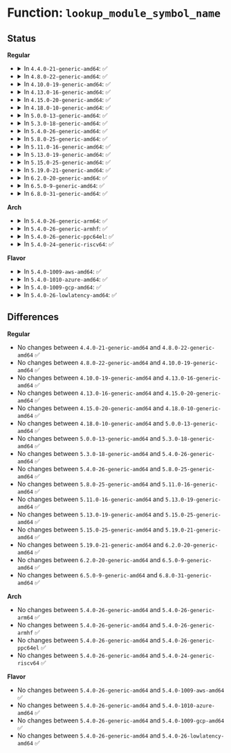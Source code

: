 # Function: <code>lookup_module_symbol_name</code>

## Status
<b>Regular</b>
<ul>
<li>
<details>
<summary>In <code>4.4.0-21-generic-amd64</code>: ✅</summary>

```c
int lookup_module_symbol_name(long unsigned int addr, char * symname)
```

```json
{
  "name": "lookup_module_symbol_name",
  "collision_type": "Unique Global",
  "inline_type": "No",
  "funcs": [
    {
      "addr": 18446744071579936416,
      "name": "lookup_module_symbol_name",
      "external": true,
      "loc": "kernel/module.c:3726",
      "file": "kernel/module.c",
      "inline": "seen, unknown",
      "caller_inline": [],
      "caller_func": [
        "kernel/kallsyms.c:lookup_symbol_name"
      ]
    }
  ],
  "symbols": [
    {
      "addr": 18446744071579936416,
      "name": "lookup_module_symbol_name",
      "section": ".text",
      "bind": "STB_GLOBAL",
      "size": 167
    }
  ]
}
```
</details>
</li>
<li>
<details>
<summary>In <code>4.8.0-22-generic-amd64</code>: ✅</summary>

```c
int lookup_module_symbol_name(long unsigned int addr, char * symname)
```

```json
{
  "name": "lookup_module_symbol_name",
  "collision_type": "Unique Global",
  "inline_type": "No",
  "funcs": [
    {
      "addr": 18446744071579966800,
      "name": "lookup_module_symbol_name",
      "external": true,
      "loc": "kernel/module.c:3897",
      "file": "kernel/module.c",
      "inline": "seen, unknown",
      "caller_inline": [],
      "caller_func": [
        "kernel/kallsyms.c:lookup_symbol_name"
      ]
    }
  ],
  "symbols": [
    {
      "addr": 18446744071579966800,
      "name": "lookup_module_symbol_name",
      "section": ".text",
      "bind": "STB_GLOBAL",
      "size": 171
    }
  ]
}
```
</details>
</li>
<li>
<details>
<summary>In <code>4.10.0-19-generic-amd64</code>: ✅</summary>

```c
int lookup_module_symbol_name(long unsigned int addr, char * symname)
```

```json
{
  "name": "lookup_module_symbol_name",
  "collision_type": "Unique Global",
  "inline_type": "No",
  "funcs": [
    {
      "addr": 18446744071579997392,
      "name": "lookup_module_symbol_name",
      "external": true,
      "loc": "kernel/module.c:3914",
      "file": "kernel/module.c",
      "inline": "seen, unknown",
      "caller_inline": [],
      "caller_func": [
        "kernel/kallsyms.c:lookup_symbol_name"
      ]
    }
  ],
  "symbols": [
    {
      "addr": 18446744071579997392,
      "name": "lookup_module_symbol_name",
      "section": ".text",
      "bind": "STB_GLOBAL",
      "size": 171
    }
  ]
}
```
</details>
</li>
<li>
<details>
<summary>In <code>4.13.0-16-generic-amd64</code>: ✅</summary>

```c
int lookup_module_symbol_name(long unsigned int addr, char * symname)
```

```json
{
  "name": "lookup_module_symbol_name",
  "collision_type": "Unique Global",
  "inline_type": "No",
  "funcs": [
    {
      "addr": 18446744071580003888,
      "name": "lookup_module_symbol_name",
      "external": true,
      "loc": "kernel/module.c:3959",
      "file": "kernel/module.c",
      "inline": "seen, unknown",
      "caller_inline": [],
      "caller_func": [
        "kernel/kallsyms.c:lookup_symbol_name"
      ]
    }
  ],
  "symbols": [
    {
      "addr": 18446744071580003888,
      "name": "lookup_module_symbol_name",
      "section": ".text",
      "bind": "STB_GLOBAL",
      "size": 162
    }
  ]
}
```
</details>
</li>
<li>
<details>
<summary>In <code>4.15.0-20-generic-amd64</code>: ✅</summary>

```c
int lookup_module_symbol_name(long unsigned int addr, char * symname)
```

```json
{
  "name": "lookup_module_symbol_name",
  "collision_type": "Unique Global",
  "inline_type": "No",
  "funcs": [
    {
      "addr": 18446744071580050368,
      "name": "lookup_module_symbol_name",
      "external": true,
      "loc": "kernel/module.c:3981",
      "file": "kernel/module.c",
      "inline": "seen, unknown",
      "caller_inline": [],
      "caller_func": [
        "kernel/kallsyms.c:lookup_symbol_name"
      ]
    }
  ],
  "symbols": [
    {
      "addr": 18446744071580050368,
      "name": "lookup_module_symbol_name",
      "section": ".text",
      "bind": "STB_GLOBAL",
      "size": 156
    }
  ]
}
```
</details>
</li>
<li>
<details>
<summary>In <code>4.18.0-10-generic-amd64</code>: ✅</summary>

```c
int lookup_module_symbol_name(long unsigned int addr, char * symname)
```

```json
{
  "name": "lookup_module_symbol_name",
  "collision_type": "Unique Global",
  "inline_type": "No",
  "funcs": [
    {
      "addr": 18446744071580107120,
      "name": "lookup_module_symbol_name",
      "external": true,
      "loc": "kernel/module.c:4014",
      "file": "kernel/module.c",
      "inline": "seen, unknown",
      "caller_inline": [],
      "caller_func": [
        "kernel/kallsyms.c:lookup_symbol_name"
      ]
    }
  ],
  "symbols": [
    {
      "addr": 18446744071580107120,
      "name": "lookup_module_symbol_name",
      "section": ".text",
      "bind": "STB_GLOBAL",
      "size": 156
    }
  ]
}
```
</details>
</li>
<li>
<details>
<summary>In <code>5.0.0-13-generic-amd64</code>: ✅</summary>

```c
int lookup_module_symbol_name(long unsigned int addr, char * symname)
```

```json
{
  "name": "lookup_module_symbol_name",
  "collision_type": "Unique Global",
  "inline_type": "No",
  "funcs": [
    {
      "addr": 18446744071580154192,
      "name": "lookup_module_symbol_name",
      "external": true,
      "loc": "kernel/module.c:4044",
      "file": "kernel/module.c",
      "inline": "seen, unknown",
      "caller_inline": [],
      "caller_func": [
        "kernel/kallsyms.c:lookup_symbol_name"
      ]
    }
  ],
  "symbols": [
    {
      "addr": 18446744071580154192,
      "name": "lookup_module_symbol_name",
      "section": ".text",
      "bind": "STB_GLOBAL",
      "size": 156
    }
  ]
}
```
</details>
</li>
<li>
<details>
<summary>In <code>5.3.0-18-generic-amd64</code>: ✅</summary>

```c
int lookup_module_symbol_name(long unsigned int addr, char * symname)
```

```json
{
  "name": "lookup_module_symbol_name",
  "collision_type": "Unique Global",
  "inline_type": "No",
  "funcs": [
    {
      "addr": 18446744071580200048,
      "name": "lookup_module_symbol_name",
      "external": true,
      "loc": "kernel/module.c:4072",
      "file": "kernel/module.c",
      "inline": "seen, unknown",
      "caller_inline": [],
      "caller_func": [
        "kernel/kallsyms.c:lookup_symbol_name"
      ]
    }
  ],
  "symbols": [
    {
      "addr": 18446744071580200048,
      "name": "lookup_module_symbol_name",
      "section": ".text",
      "bind": "STB_GLOBAL",
      "size": 167
    }
  ]
}
```
</details>
</li>
<li>
<details>
<summary>In <code>5.4.0-26-generic-amd64</code>: ✅</summary>

```c
int lookup_module_symbol_name(long unsigned int addr, char * symname)
```

```json
{
  "name": "lookup_module_symbol_name",
  "collision_type": "Unique Global",
  "inline_type": "No",
  "funcs": [
    {
      "addr": 18446744071580248272,
      "name": "lookup_module_symbol_name",
      "external": true,
      "loc": "kernel/module.c:4139",
      "file": "kernel/module.c",
      "inline": "seen, unknown",
      "caller_inline": [],
      "caller_func": [
        "kernel/kallsyms.c:lookup_symbol_name"
      ]
    }
  ],
  "symbols": [
    {
      "addr": 18446744071580248272,
      "name": "lookup_module_symbol_name",
      "section": ".text",
      "bind": "STB_GLOBAL",
      "size": 167
    }
  ]
}
```
</details>
</li>
<li>
<details>
<summary>In <code>5.8.0-25-generic-amd64</code>: ✅</summary>

```c
int lookup_module_symbol_name(long unsigned int addr, char * symname)
```

```json
{
  "name": "lookup_module_symbol_name",
  "collision_type": "Unique Global",
  "inline_type": "No",
  "funcs": [
    {
      "addr": 18446744071580316784,
      "name": "lookup_module_symbol_name",
      "external": true,
      "loc": "kernel/module.c:4146",
      "file": "kernel/module.c",
      "inline": "seen, unknown",
      "caller_inline": [],
      "caller_func": [
        "kernel/kallsyms.c:lookup_symbol_name"
      ]
    }
  ],
  "symbols": [
    {
      "addr": 18446744071580316784,
      "name": "lookup_module_symbol_name",
      "section": ".text",
      "bind": "STB_GLOBAL",
      "size": 171
    }
  ]
}
```
</details>
</li>
<li>
<details>
<summary>In <code>5.11.0-16-generic-amd64</code>: ✅</summary>

```c
int lookup_module_symbol_name(long unsigned int addr, char * symname)
```

```json
{
  "name": "lookup_module_symbol_name",
  "collision_type": "Unique Global",
  "inline_type": "No",
  "funcs": [
    {
      "addr": 18446744071580302336,
      "name": "lookup_module_symbol_name",
      "external": true,
      "loc": "kernel/module.c:4377",
      "file": "kernel/module.c",
      "inline": "seen, unknown",
      "caller_inline": [],
      "caller_func": [
        "kernel/kallsyms.c:lookup_symbol_name"
      ]
    }
  ],
  "symbols": [
    {
      "addr": 18446744071580302336,
      "name": "lookup_module_symbol_name",
      "section": ".text",
      "bind": "STB_GLOBAL",
      "size": 171
    }
  ]
}
```
</details>
</li>
<li>
<details>
<summary>In <code>5.13.0-19-generic-amd64</code>: ✅</summary>

```c
int lookup_module_symbol_name(long unsigned int addr, char * symname)
```

```json
{
  "name": "lookup_module_symbol_name",
  "collision_type": "Unique Global",
  "inline_type": "No",
  "funcs": [
    {
      "addr": 18446744071580305840,
      "name": "lookup_module_symbol_name",
      "external": true,
      "loc": "kernel/module.c:4281",
      "file": "kernel/module.c",
      "inline": "seen, unknown",
      "caller_inline": [],
      "caller_func": [
        "kernel/kallsyms.c:lookup_symbol_name"
      ]
    }
  ],
  "symbols": [
    {
      "addr": 18446744071580305840,
      "name": "lookup_module_symbol_name",
      "section": ".text",
      "bind": "STB_GLOBAL",
      "size": 171
    }
  ]
}
```
</details>
</li>
<li>
<details>
<summary>In <code>5.15.0-25-generic-amd64</code>: ✅</summary>

```c
int lookup_module_symbol_name(long unsigned int addr, char * symname)
```

```json
{
  "name": "lookup_module_symbol_name",
  "collision_type": "Unique Global",
  "inline_type": "No",
  "funcs": [
    {
      "addr": 18446744071580459472,
      "name": "lookup_module_symbol_name",
      "external": true,
      "loc": "kernel/module.c:4302",
      "file": "kernel/module.c",
      "inline": "seen, unknown",
      "caller_inline": [],
      "caller_func": [
        "kernel/kallsyms.c:lookup_symbol_name"
      ]
    }
  ],
  "symbols": [
    {
      "addr": 18446744071580459472,
      "name": "lookup_module_symbol_name",
      "section": ".text",
      "bind": "STB_GLOBAL",
      "size": 171
    }
  ]
}
```
</details>
</li>
<li>
<details>
<summary>In <code>5.19.0-21-generic-amd64</code>: ✅</summary>

```c
int lookup_module_symbol_name(long unsigned int addr, char * symname)
```

```json
{
  "name": "lookup_module_symbol_name",
  "collision_type": "Unique Global",
  "inline_type": "No",
  "funcs": [
    {
      "addr": 18446744071580489712,
      "name": "lookup_module_symbol_name",
      "external": true,
      "loc": "kernel/module/kallsyms.c:362",
      "file": "kernel/module/kallsyms.c",
      "inline": "seen, unknown",
      "caller_inline": [],
      "caller_func": [
        "kernel/kallsyms.c:lookup_symbol_name"
      ]
    }
  ],
  "symbols": [
    {
      "addr": 18446744071580489712,
      "name": "lookup_module_symbol_name",
      "section": ".text",
      "bind": "STB_GLOBAL",
      "size": 216
    }
  ]
}
```
</details>
</li>
<li>
<details>
<summary>In <code>6.2.0-20-generic-amd64</code>: ✅</summary>

```c
int lookup_module_symbol_name(long unsigned int addr, char * symname)
```

```json
{
  "name": "lookup_module_symbol_name",
  "collision_type": "Unique Global",
  "inline_type": "No",
  "funcs": [
    {
      "addr": 18446744071580741232,
      "name": "lookup_module_symbol_name",
      "external": true,
      "loc": "kernel/module/kallsyms.c:362",
      "file": "kernel/module/kallsyms.c",
      "inline": "seen, unknown",
      "caller_inline": [],
      "caller_func": [
        "kernel/kallsyms.c:lookup_symbol_name"
      ]
    }
  ],
  "symbols": [
    {
      "addr": 18446744071580741232,
      "name": "lookup_module_symbol_name",
      "section": ".text",
      "bind": "STB_GLOBAL",
      "size": 216
    }
  ]
}
```
</details>
</li>
<li>
<details>
<summary>In <code>6.5.0-9-generic-amd64</code>: ✅</summary>

```c
int lookup_module_symbol_name(long unsigned int addr, char * symname)
```

```json
{
  "name": "lookup_module_symbol_name",
  "collision_type": "Unique Global",
  "inline_type": "No",
  "funcs": [
    {
      "addr": 18446744071580823680,
      "name": "lookup_module_symbol_name",
      "external": true,
      "loc": "kernel/module/kallsyms.c:359",
      "file": "kernel/module/kallsyms.c",
      "inline": "seen, unknown",
      "caller_inline": [],
      "caller_func": [
        "kernel/kallsyms.c:lookup_symbol_name"
      ]
    }
  ],
  "symbols": [
    {
      "addr": 18446744071580823680,
      "name": "lookup_module_symbol_name",
      "section": ".text",
      "bind": "STB_GLOBAL",
      "size": 459
    }
  ]
}
```
</details>
</li>
<li>
<details>
<summary>In <code>6.8.0-31-generic-amd64</code>: ✅</summary>

```c
int lookup_module_symbol_name(long unsigned int addr, char * symname)
```

```json
{
  "name": "lookup_module_symbol_name",
  "collision_type": "Unique Global",
  "inline_type": "No",
  "funcs": [
    {
      "addr": 18446744071580913120,
      "name": "lookup_module_symbol_name",
      "external": true,
      "loc": "kernel/module/kallsyms.c:359",
      "file": "kernel/module/kallsyms.c",
      "inline": "seen, unknown",
      "caller_inline": [],
      "caller_func": [
        "kernel/kallsyms.c:lookup_symbol_name"
      ]
    }
  ],
  "symbols": [
    {
      "addr": 18446744071580913120,
      "name": "lookup_module_symbol_name",
      "section": ".text",
      "bind": "STB_GLOBAL",
      "size": 459
    }
  ]
}
```
</details>
</li>
</ul>
<b>Arch</b>
<ul>
<li>
<details>
<summary>In <code>5.4.0-26-generic-arm64</code>: ✅</summary>

```c
int lookup_module_symbol_name(long unsigned int addr, char * symname)
```

```json
{
  "name": "lookup_module_symbol_name",
  "collision_type": "Unique Global",
  "inline_type": "No",
  "funcs": [
    {
      "addr": 18446603336491490480,
      "name": "lookup_module_symbol_name",
      "external": true,
      "loc": "kernel/module.c:4139",
      "file": "kernel/module.c",
      "inline": "seen, unknown",
      "caller_inline": [],
      "caller_func": [
        "kernel/kallsyms.c:lookup_symbol_name"
      ]
    }
  ],
  "symbols": [
    {
      "addr": 18446603336491490480,
      "name": "lookup_module_symbol_name",
      "section": ".text",
      "bind": "STB_GLOBAL",
      "size": 208
    }
  ]
}
```
</details>
</li>
<li>
<details>
<summary>In <code>5.4.0-26-generic-armhf</code>: ✅</summary>

```c
int lookup_module_symbol_name(long unsigned int addr, char * symname)
```

```json
{
  "name": "lookup_module_symbol_name",
  "collision_type": "Unique Global",
  "inline_type": "No",
  "funcs": [
    {
      "addr": 3225472668,
      "name": "lookup_module_symbol_name",
      "external": true,
      "loc": "kernel/module.c:4139",
      "file": "kernel/module.c",
      "inline": "seen, unknown",
      "caller_inline": [],
      "caller_func": [
        "kernel/kallsyms.c:lookup_symbol_name"
      ]
    }
  ],
  "symbols": [
    {
      "addr": 3225472668,
      "name": "lookup_module_symbol_name",
      "section": ".text",
      "bind": "STB_GLOBAL",
      "size": 188
    }
  ]
}
```
</details>
</li>
<li>
<details>
<summary>In <code>5.4.0-26-generic-ppc64el</code>: ✅</summary>

```c
int lookup_module_symbol_name(long unsigned int addr, char * symname)
```

```json
{
  "name": "lookup_module_symbol_name",
  "collision_type": "Unique Global",
  "inline_type": "No",
  "funcs": [
    {
      "addr": 13835058055284447296,
      "name": "lookup_module_symbol_name",
      "external": true,
      "loc": "kernel/module.c:4139",
      "file": "kernel/module.c",
      "inline": "seen, unknown",
      "caller_inline": [],
      "caller_func": [
        "kernel/kallsyms.c:lookup_symbol_name"
      ]
    }
  ],
  "symbols": [
    {
      "addr": 13835058055284447296,
      "name": "lookup_module_symbol_name",
      "section": ".text",
      "bind": "STB_GLOBAL",
      "size": 264
    }
  ]
}
```
</details>
</li>
<li>
<details>
<summary>In <code>5.4.0-24-generic-riscv64</code>: ✅</summary>

```c
int lookup_module_symbol_name(long unsigned int addr, char * symname)
```

```json
{
  "name": "lookup_module_symbol_name",
  "collision_type": "Unique Global",
  "inline_type": "No",
  "funcs": [
    {
      "addr": 18446743936271934658,
      "name": "lookup_module_symbol_name",
      "external": true,
      "loc": "kernel/module.c:4139",
      "file": "kernel/module.c",
      "inline": "seen, unknown",
      "caller_inline": [],
      "caller_func": [
        "kernel/kallsyms.c:lookup_symbol_name"
      ]
    }
  ],
  "symbols": [
    {
      "addr": 18446743936271934658,
      "name": "lookup_module_symbol_name",
      "section": ".text",
      "bind": "STB_GLOBAL",
      "size": 166
    }
  ]
}
```
</details>
</li>
</ul>
<b>Flavor</b>
<ul>
<li>
<details>
<summary>In <code>5.4.0-1009-aws-amd64</code>: ✅</summary>

```c
int lookup_module_symbol_name(long unsigned int addr, char * symname)
```

```json
{
  "name": "lookup_module_symbol_name",
  "collision_type": "Unique Global",
  "inline_type": "No",
  "funcs": [
    {
      "addr": 18446744071580217072,
      "name": "lookup_module_symbol_name",
      "external": true,
      "loc": "kernel/module.c:4139",
      "file": "kernel/module.c",
      "inline": "seen, unknown",
      "caller_inline": [],
      "caller_func": [
        "kernel/kallsyms.c:lookup_symbol_name"
      ]
    }
  ],
  "symbols": [
    {
      "addr": 18446744071580217072,
      "name": "lookup_module_symbol_name",
      "section": ".text",
      "bind": "STB_GLOBAL",
      "size": 167
    }
  ]
}
```
</details>
</li>
<li>
<details>
<summary>In <code>5.4.0-1010-azure-amd64</code>: ✅</summary>

```c
int lookup_module_symbol_name(long unsigned int addr, char * symname)
```

```json
{
  "name": "lookup_module_symbol_name",
  "collision_type": "Unique Global",
  "inline_type": "No",
  "funcs": [
    {
      "addr": 18446744071580164512,
      "name": "lookup_module_symbol_name",
      "external": true,
      "loc": "kernel/module.c:4139",
      "file": "kernel/module.c",
      "inline": "seen, unknown",
      "caller_inline": [],
      "caller_func": [
        "kernel/kallsyms.c:lookup_symbol_name"
      ]
    }
  ],
  "symbols": [
    {
      "addr": 18446744071580164512,
      "name": "lookup_module_symbol_name",
      "section": ".text",
      "bind": "STB_GLOBAL",
      "size": 167
    }
  ]
}
```
</details>
</li>
<li>
<details>
<summary>In <code>5.4.0-1009-gcp-amd64</code>: ✅</summary>

```c
int lookup_module_symbol_name(long unsigned int addr, char * symname)
```

```json
{
  "name": "lookup_module_symbol_name",
  "collision_type": "Unique Global",
  "inline_type": "No",
  "funcs": [
    {
      "addr": 18446744071580208544,
      "name": "lookup_module_symbol_name",
      "external": true,
      "loc": "kernel/module.c:4139",
      "file": "kernel/module.c",
      "inline": "seen, unknown",
      "caller_inline": [],
      "caller_func": [
        "kernel/kallsyms.c:lookup_symbol_name"
      ]
    }
  ],
  "symbols": [
    {
      "addr": 18446744071580208544,
      "name": "lookup_module_symbol_name",
      "section": ".text",
      "bind": "STB_GLOBAL",
      "size": 167
    }
  ]
}
```
</details>
</li>
<li>
<details>
<summary>In <code>5.4.0-26-lowlatency-amd64</code>: ✅</summary>

```c
int lookup_module_symbol_name(long unsigned int addr, char * symname)
```

```json
{
  "name": "lookup_module_symbol_name",
  "collision_type": "Unique Global",
  "inline_type": "No",
  "funcs": [
    {
      "addr": 18446744071580261040,
      "name": "lookup_module_symbol_name",
      "external": true,
      "loc": "kernel/module.c:4139",
      "file": "kernel/module.c",
      "inline": "seen, unknown",
      "caller_inline": [],
      "caller_func": [
        "kernel/kallsyms.c:lookup_symbol_name"
      ]
    }
  ],
  "symbols": [
    {
      "addr": 18446744071580261040,
      "name": "lookup_module_symbol_name",
      "section": ".text",
      "bind": "STB_GLOBAL",
      "size": 198
    }
  ]
}
```
</details>
</li>
</ul>

## Differences
<b>Regular</b>
<ul>
<li>
No changes between <code>4.4.0-21-generic-amd64</code> and <code>4.8.0-22-generic-amd64</code> ✅
</li>
<li>
No changes between <code>4.8.0-22-generic-amd64</code> and <code>4.10.0-19-generic-amd64</code> ✅
</li>
<li>
No changes between <code>4.10.0-19-generic-amd64</code> and <code>4.13.0-16-generic-amd64</code> ✅
</li>
<li>
No changes between <code>4.13.0-16-generic-amd64</code> and <code>4.15.0-20-generic-amd64</code> ✅
</li>
<li>
No changes between <code>4.15.0-20-generic-amd64</code> and <code>4.18.0-10-generic-amd64</code> ✅
</li>
<li>
No changes between <code>4.18.0-10-generic-amd64</code> and <code>5.0.0-13-generic-amd64</code> ✅
</li>
<li>
No changes between <code>5.0.0-13-generic-amd64</code> and <code>5.3.0-18-generic-amd64</code> ✅
</li>
<li>
No changes between <code>5.3.0-18-generic-amd64</code> and <code>5.4.0-26-generic-amd64</code> ✅
</li>
<li>
No changes between <code>5.4.0-26-generic-amd64</code> and <code>5.8.0-25-generic-amd64</code> ✅
</li>
<li>
No changes between <code>5.8.0-25-generic-amd64</code> and <code>5.11.0-16-generic-amd64</code> ✅
</li>
<li>
No changes between <code>5.11.0-16-generic-amd64</code> and <code>5.13.0-19-generic-amd64</code> ✅
</li>
<li>
No changes between <code>5.13.0-19-generic-amd64</code> and <code>5.15.0-25-generic-amd64</code> ✅
</li>
<li>
No changes between <code>5.15.0-25-generic-amd64</code> and <code>5.19.0-21-generic-amd64</code> ✅
</li>
<li>
No changes between <code>5.19.0-21-generic-amd64</code> and <code>6.2.0-20-generic-amd64</code> ✅
</li>
<li>
No changes between <code>6.2.0-20-generic-amd64</code> and <code>6.5.0-9-generic-amd64</code> ✅
</li>
<li>
No changes between <code>6.5.0-9-generic-amd64</code> and <code>6.8.0-31-generic-amd64</code> ✅
</li>
</ul>
<b>Arch</b>
<ul>
<li>
No changes between <code>5.4.0-26-generic-amd64</code> and <code>5.4.0-26-generic-arm64</code> ✅
</li>
<li>
No changes between <code>5.4.0-26-generic-amd64</code> and <code>5.4.0-26-generic-armhf</code> ✅
</li>
<li>
No changes between <code>5.4.0-26-generic-amd64</code> and <code>5.4.0-26-generic-ppc64el</code> ✅
</li>
<li>
No changes between <code>5.4.0-26-generic-amd64</code> and <code>5.4.0-24-generic-riscv64</code> ✅
</li>
</ul>
<b>Flavor</b>
<ul>
<li>
No changes between <code>5.4.0-26-generic-amd64</code> and <code>5.4.0-1009-aws-amd64</code> ✅
</li>
<li>
No changes between <code>5.4.0-26-generic-amd64</code> and <code>5.4.0-1010-azure-amd64</code> ✅
</li>
<li>
No changes between <code>5.4.0-26-generic-amd64</code> and <code>5.4.0-1009-gcp-amd64</code> ✅
</li>
<li>
No changes between <code>5.4.0-26-generic-amd64</code> and <code>5.4.0-26-lowlatency-amd64</code> ✅
</li>
</ul>
